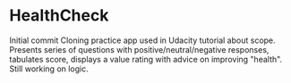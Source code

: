 # HealthCheck
Initial commit
Cloning practice app used in Udacity tutorial about scope.
Presents series of questions with positive/neutral/negative responses, tabulates score, displays a value rating with advice on improving "health". Still working on logic.
